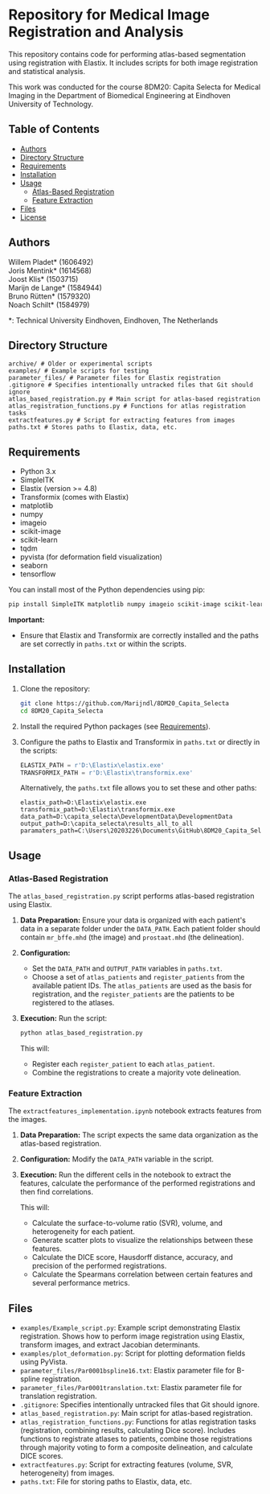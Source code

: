 # Repository for Medical Image Registration and Analysis
This repository contains code for performing atlas-based segmentation using registration with Elastix. It includes scripts for both image registration and statistical analysis.

This work was conducted for the course 8DM20: Capita Selecta for Medical Imaging in the Department of Biomedical Engineering at Eindhoven University of Technology.

## Table of Contents
- [Authors](#authors)
- [Directory Structure](#directory-structure)
- [Requirements](#requirements)
- [Installation](#installation)
- [Usage](#usage)
  - [Atlas-Based Registration](#atlas-based-registration)
  - [Feature Extraction](#feature-extraction)
- [Files](#files)
- [License](#license)

## Authors

Willem Pladet* (1606492)\
Joris Mentink* (1614568)\
Joost Klis* (1503715)\
Marijn de Lange* (1584944)\
Bruno Rütten* (1579320)\
Noach Schilt* (1584979)

*: Technical University Eindhoven, Eindhoven, The Netherlands

## Directory Structure

```
archive/ # Older or experimental scripts
examples/ # Example scripts for testing
parameter_files/ # Parameter files for Elastix registration
.gitignore # Specifies intentionally untracked files that Git should ignore
atlas_based_registration.py # Main script for atlas-based registration
atlas_registration_functions.py # Functions for atlas registration tasks
extractfeatures.py # Script for extracting features from images
paths.txt # Stores paths to Elastix, data, etc.
```

## Requirements

-   Python 3.x
-   SimpleITK
-   Elastix (version >= 4.8)
-   Transformix (comes with Elastix)
-   matplotlib
-   numpy
-   imageio
-   scikit-image
-   scikit-learn
-   tqdm
-   pyvista (for deformation field visualization)
-   seaborn
-   tensorflow

You can install most of the Python dependencies using pip:

```bash
pip install SimpleITK matplotlib numpy imageio scikit-image scikit-learn tqdm pyvista seaborn tensorflow
```

**Important:**

-   Ensure that Elastix and Transformix are correctly installed and the paths are set correctly in `paths.txt` or within the scripts.

## Installation

1.  Clone the repository:

    ```bash
    git clone https://github.com/Marijndl/8DM20_Capita_Selecta
    cd 8DM20_Capita_Selecta
    ```

2.  Install the required Python packages (see [Requirements](#requirements)).

3.  Configure the paths to Elastix and Transformix in `paths.txt` or directly in the scripts:

    ```python
    ELASTIX_PATH = r'D:\Elastix\elastix.exe'
    TRANSFORMIX_PATH = r'D:\Elastix\transformix.exe'
    ```

    Alternatively, the `paths.txt` file allows you to set these and other paths:

    ```
    elastix_path=D:\Elastix\elastix.exe
    transformix_path=D:\Elastix\transformix.exe
    data_path=D:\capita_selecta\DevelopmentData\DevelopmentData
    output_path=D:\capita_selecta\results_all_to_all
    paramaters_path=C:\Users\20203226\Documents\GitHub\8DM20_Capita_Selecta\parameter_files
    ```

## Usage

### Atlas-Based Registration

The `atlas_based_registration.py` script performs atlas-based registration using Elastix.

1.  **Data Preparation:** Ensure your data is organized with each patient's data in a separate folder under the `DATA_PATH`.  Each patient folder should contain `mr_bffe.mhd` (the image) and `prostaat.mhd` (the delineation).

2.  **Configuration:**
    *   Set the `DATA_PATH` and `OUTPUT_PATH` variables in `paths.txt`.
    *   Choose a set of `atlas_patients` and `register_patients` from the available patient IDs.  The `atlas_patients` are used as the basis for registration, and the `register_patients` are the patients to be registered to the atlases.

3.  **Execution:** Run the script:

    ```bash
    python atlas_based_registration.py
    ```

    This will:

    *   Register each `register_patient` to each `atlas_patient`.
    *   Combine the registrations to create a majority vote delineation.

### Feature Extraction

The `extractfeatures_implementation.ipynb` notebook extracts features from the images.

1.  **Data Preparation:** The script expects the same data organization as the atlas-based registration.

2.  **Configuration:** Modify the `DATA_PATH` variable in the script.

3.  **Execution:** Run the different cells in the notebook to extract the features, calculate the performance of the performed registrations and then find correlations.

    This will:

    *   Calculate the surface-to-volume ratio (SVR), volume, and heterogeneity for each patient.
    *   Generate scatter plots to visualize the relationships between these features.
    *   Calculate the DICE score, Hausdorff distance, accuracy, and precision of the performed registrations.
    *   Calculate the Spearmans correlation between certain features and several performance metrics.

## Files

-   `examples/Example_script.py`: Example script demonstrating Elastix registration.  Shows how to perform image registration using Elastix, transform images, and extract Jacobian determinants.
-   `examples/plot_deformation.py`: Script for plotting deformation fields using PyVista.
-   `parameter_files/Par0001bspline16.txt`: Elastix parameter file for B-spline registration.
-   `parameter_files/Par0001translation.txt`: Elastix parameter file for translation registration.
-   `.gitignore`: Specifies intentionally untracked files that Git should ignore.
-   `atlas_based_registration.py`: Main script for atlas-based registration.
-   `atlas_registration_functions.py`: Functions for atlas registration tasks (registration, combining results, calculating Dice score).  Includes functions to registrate atlases to patients, combine those registrations through majority voting to form a composite delineation, and calculate DICE scores.
-   `extractfeatures.py`: Script for extracting features (volume, SVR, heterogeneity) from images.
-   `paths.txt`: File for storing paths to Elastix, data, etc.
